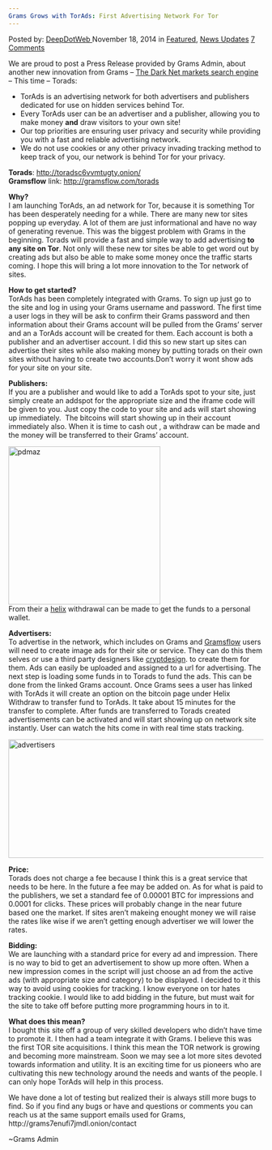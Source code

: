 ```yaml
---
Grams Grows with TorAds: First Advertising Network For Tor
---
```

<article class="post-listing post-8355 post type-post status-publish format-standard has-post-thumbnail hentry  tag-advertising tag-grams tag-grows tag-network  ads">
    <div class="post-inner">
        <span>Posted by: <a href="https://www.deepdotweb.com/author/admin/" title="">DeepDotWeb </a></span>
    <span>November 18, 2014</span>
    <span>in <a href="https://www.deepdotweb.com/category/deepdot-news/" rel="category tag">Featured</a>, <a href="https://www.deepdotweb.com/category/news-updates/" rel="category tag">News Updates</a></span>
    <span><a href="https://www.deepdotweb.com/2014/11/18/grams-torads/#comments">7 Comments</a></span>
    </p>
    <div class="clear"></div>
    <div class="entry">
    <p>We are proud to post a Press Release provided by Grams Admin, about another new innovation from Grams &#8211; <a href="http://www.deepdotweb.com/2014/04/08/grams-darknetmarkets-search-engine/">The Dark Net markets search engine</a> &#8211; This time &#8211; Torads:</p>
    <ul>
    <li>TorAds is an advertising network for both advertisers and publishers dedicated for use on hidden services behind Tor.</li>
    <li>Every TorAds user can be an advertiser and a publisher, allowing you to make money <strong>and</strong> draw visitors to your own site!</li>
    <li>Our top priorities are ensuring user privacy and security while providing you with a fast and reliable advertising network.</li>
    <li>We do not use cookies or any other privacy invading tracking method to keep track of you, our network is behind Tor for your privacy.</li>
    </ul>
    <p><strong>Torads</strong>: <a href="http://toradsc6vvmtugty.onion/" target="_blank">http://toradsc6vvmtugty.onion/</a><br/>
    <strong>Gramsflow</strong> link: <a href="http://gramsflow.com/torads" target="_blank">http://gramsflow.com/torads</a></p>
    <p><strong> Why?</strong><br/>
    I am launching TorAds, an ad network for Tor, because it is something Tor has been desperately needing for a while. There are many new tor sites popping up everyday. A lot of them are just informational and have no way of generating revenue. This was the biggest problem with Grams in the beginning. Torads will provide a fast and simple way to add advertising <strong>to any site on Tor</strong>. Not only will these new tor sites be able to get word out by creating ads but also be able to make some money once the traffic starts coming. I hope this will bring a lot more innovation to the Tor network of sites.</p>
    <p><strong> How to get started?</strong><br/>
    TorAds has been completely integrated with Grams. To sign up just go to the site and log in using your Grams username and password. The first time a user logs in they will be ask to confirm their Grams password and then information about their Grams account will be pulled from the Grams&#8217; server and an a TorAds account will be created for them. Each account is both a publisher and an advertiser account. I did this so new start up sites can advertise their sites while also making money by putting torads on their own sites without having to create two accounts.Don&#8217;t worry it wont show ads for your site on your site.</p>
    <p><strong> Publishers:</strong><br/>
    If you are a publisher and would like to add a TorAds spot to your site, just simply create an addspot for the appropriate size and the iframe code will be given to you. Just copy the code to your site and ads will start showing up immediately.  The bitcoins will start showing up in their account immediately also. When it is time to cash out , a withdraw can be made and the money will be transferred to their Grams&#8217; account.</p>
    <p><a href="/imgs/2014/11/pdmaz.jpg"><img class="aligncenter size-full wp-image-8357" src="https://www.deepdotweb.com/wp-content/uploads/2014/11/pdmaz.jpg" alt="pdmaz" width="300" height="312" srcset="https://www.deepdotweb.com/wp-content/uploads/2014/11/pdmaz.jpg 300w, https://www.deepdotweb.com/wp-content/uploads/2014/11/pdmaz-288x300.jpg 288w" sizes="(max-width: 300px) 100vw, 300px"/></a><br/>
    From their a <a title="Introducing Grams Helix: Bitcoins Cleaner" href="http://www.deepdotweb.com/2014/06/22/introducing-grams-helix-bitcoins-cleaner/">helix</a> withdrawal can be made to get the funds to a personal wallet.</p>
    <p><strong> Advertisers:</strong><br/>
    To advertise in the network, which includes on Grams and <a title="Grams Flow: Easy access to Hidden Sites" href="http://www.deepdotweb.com/2014/06/07/grams-flow-easy-access-hidden-sites/">Gramsflow</a> users will need to create image ads for their site or service. They can do this them selves or use a third party designers like <a title="Introducing Crypt Design: DarkNet Design Services!" href="http://www.deepdotweb.com/2014/06/04/introducing-crypt-design-darknet-design-services/">cryptdesign</a>. to create them for them. Ads can easily be uploaded and assigned to a url for advertising. The next step is loading some funds in to Torads to fund the ads. This can be done from the linked Grams account. Once Grams sees a user has linked with TorAds it will create an option on the bitcoin page under Helix Withdraw to transfer fund to TorAds. It take about 15 minutes for the transfer to complete. After funds are transferred to Torads created advertisements can be activated and will start showing up on network site instantly. User can watch the hits come in with real time stats tracking.</p>
    <p><a href="/imgs/2014/11/advertisers.png"><img class="aligncenter size-full wp-image-8358" src="https://www.deepdotweb.com/wp-content/uploads/2014/11/advertisers.png" alt="advertisers" width="543" height="234" srcset="https://www.deepdotweb.com/wp-content/uploads/2014/11/advertisers.png 543w, https://www.deepdotweb.com/wp-content/uploads/2014/11/advertisers-300x129.png 300w" sizes="(max-width: 543px) 100vw, 543px"/></a></p>
    <p><strong> Price:</strong><br/>
    Torads does not charge a fee because I think this is a great service that needs to be here. In the future a fee may be added on. As for what is paid to the publishers, we set a standard fee of 0.00001 BTC for impressions and 0.0001 for clicks. These prices will probably change in the near future based one the market. If sites aren&#8217;t makeing enought money we will raise the rates like wise if we aren&#8217;t getting enough advertiser we will lower the rates.</p>
    <p><strong> Bidding:</strong><br/>
    We are launching with a standard price for every ad and impression. There is no way to bid to get an advertisement to show up more often. When a new impression comes in the script will just choose an ad from the active ads (with appropriate size and category) to be displayed. I decided to it this way to avoid using cookies for tracking. I know everyone on tor hates tracking cookie. I would like to add bidding in the future, but must wait for the site to take off before putting more programming hours in to it.</p>
    <p><strong> What does this mean?</strong><br/>
    I bought this site off a group of very skilled developers who didn&#8217;t have time to promote it. I then had a team integrate it with Grams. I believe this was the first TOR site acquisitions. I think this mean the TOR network is growing and becoming more mainstream. Soon we may see a lot more sites devoted towards information and utility. It is an exciting time for us pioneers who are cultivating this new technology around the needs and wants of the people. I can only hope TorAds will help in this process.</p>
    <p>We have done a lot of testing but realized their is always still more bugs to find. So if you find any bugs or have and questions or comments you can reach us at the same support emails used for Grams,<br/>
    http://grams7enufi7jmdl.onion/<wbr/>contact</p>
    <p>~Grams Admin</p>
    </div>
    <span style="display:none"><a href="https://www.deepdotweb.com/tag/advertising/" rel="tag">advertising</a> <a href="https://www.deepdotweb.com/tag/grams/" rel="tag">grams</a> <a href="https://www.deepdotweb.com/tag/grows/" rel="tag">grows</a> <a href="https://www.deepdotweb.com/tag/network/" rel="tag">network</a> <a href="https://www.deepdotweb.com/tag/tor/" rel="tag">tor</a> <a href="https://www.deepdotweb.com/tag/torads/" rel="tag">torads</a></span> <span style="display:none" class="updated">2014-11-18</span>
    <div style="display:none" class="vcard author" itemprop="author" itemscope itemtype="http://schema.org/Person"><strong class="fn" itemprop="name"><a href="https://www.deepdotweb.com/author/admin/" title="Posts by DeepDotWeb" rel="author">DeepDotWeb</a></strong></div>
    </div>
</article>

